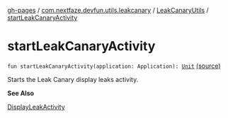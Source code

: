[gh-pages](../../index.md) / [com.nextfaze.devfun.utils.leakcanary](../index.md) / [LeakCanaryUtils](index.md) / [startLeakCanaryActivity](.)

# startLeakCanaryActivity

`fun startLeakCanaryActivity(application: Application): `[`Unit`](https://kotlinlang.org/api/latest/jvm/stdlib/kotlin/-unit/index.html) [(source)](https://github.com/NextFaze/dev-fun/tree/master/devfun-util-leakcanary/src/main/java/com/nextfaze/devfun/utils/leakcanary/LeakCanaryUtils.kt#L20)

Starts the Leak Canary display leaks activity.

**See Also**

[DisplayLeakActivity](#)

